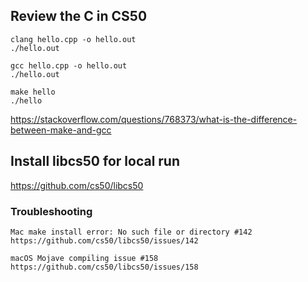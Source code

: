 ## Review the C in CS50

```shell
clang hello.cpp -o hello.out
./hello.out
```

```shell
gcc hello.cpp -o hello.out
./hello.out
```

```shell
make hello
./hello
```

https://stackoverflow.com/questions/768373/what-is-the-difference-between-make-and-gcc

## Install libcs50 for local run

https://github.com/cs50/libcs50

### Troubleshooting

    Mac make install error: No such file or directory #142
    https://github.com/cs50/libcs50/issues/142

    macOS Mojave compiling issue #158
    https://github.com/cs50/libcs50/issues/158


